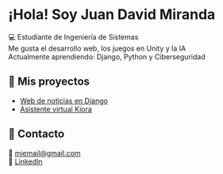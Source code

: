 # ¡Hola!  Soy Juan David Miranda

💻 Estudiante de Ingeniería de Sistemas  
Me gusta el desarrollo web, los juegos en Unity y la IA  
Actualmente aprendiendo: Django, Python y Ciberseguridad  

## 🔧 Mis proyectos
- [Web de noticias en Django](https://github.com/Gal4h4d/Pagina_web)
- [Asistente virtual Kiora](https://github.com/Gal4h4d/Miku-IA)

## 🌱 Contacto
📧 [miemail@gmail.com](juanditamp@gmail.com)  
💼 [LinkedIn](www.linkedin.com/in/juan-david-miranda-pelaez-09943a286/?skipRedirect=true)
